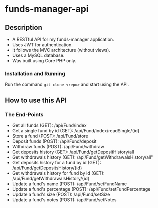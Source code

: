 # funds-manager-api

## Description

- A RESTful API for my funds-manager application.
- Uses JWT for authentication.
- It follows the MVC architecture (without views). 
- Uses a MySQL database.
- Was built using Core PHP only.

### Installation and Running

Run the command `git clone <repo>`
and start using the API.

## How to use this API
### The End-Points
- Get all funds (GET): /api/Fund/index
- Get a single fund by id (GET): /api/Fund/index/readSingle/{id}
- Store a fund (POST): /api/Fund/store
- Deposit funds (POST): /api/Fund/deposit
- Withdraw funds (POST): /api/Fund/withdraw
- Get deposits history (GET): /api/Fund/getDepositHistory/all
- Get withdrawals history (GET): /api/Fund/getWithdrawalsHistory/all"
- Get deposits history for a fund by id (GET): /api/Fund/getDepositsHistory/{id}
- Get withdrawals history for fund by id (GET): /api/Fund/getWithdrawalsHistory/{id}
- Update a fund's name (POST): /api/Fund/setFundName
- Update a fund's percentage (POST): /api/Fund/setFundPercentage
- Update a fund's size (POST): /api/Fund/setSize
- Update a fund's notes (POST): /api/Fund/setNotes